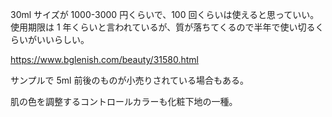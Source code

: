30ml サイズが 1000-3000 円くらいで、100 回くらいは使えると思っていい。
使用期限は 1 年くらいと言われているが、質が落ちてくるので半年で使い切るくらいがいいらしい。

https://www.bglenish.com/beauty/31580.html

サンプルで 5ml 前後のものが小売りされている場合もある。

肌の色を調整するコントロールカラーも化粧下地の一種。

